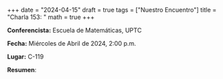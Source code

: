 +++
date  = "2024-04-15"
draft = true
tags  = ["Nuestro Encuentro"]
title = "Charla 153: "
math  = true
+++

**Conferencista:** Escuela de Matemáticas, UPTC

**Fecha:** Miércoles  de Abril de 2024, 2:00 p.m.

**Lugar:** C-119

**Resumen**: 

